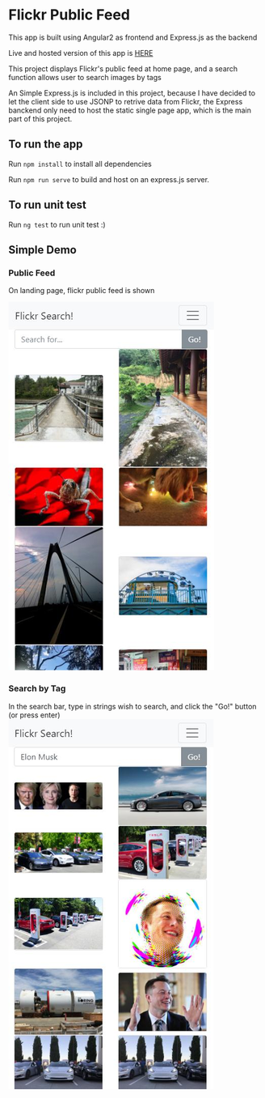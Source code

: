 # Flickr Public Feed

This app is built using Angular2 as frontend and Express.js as the backend

Live and hosted version of this app is [HERE](https://flickr-search-a8da6.firebaseapp.com/)

This project displays Flickr's public feed at home page, and a search function allows user to search images by tags

An Simple Express.js is included in this project, because I have decided to let the client side to use JSONP to retrive data from Flickr, the Express banckend only need to host the static single page app, which is the main part of this project. 

## To run the app

Run `npm install` to install all dependencies

Run `npm run serve` to build and host on an express.js server.

## To run unit test

Run `ng test` to run unit test :)

## Simple Demo

### Public Feed

On landing page, flickr public feed is shown

![home page img](https://github.com/DexterHuang/FlickrPublicFeed-Frontend/blob/master/Demo%20Images/HomePage.jpg?raw=true)

### Search by Tag

In the search bar, type in strings wish to search, and click the "Go!" button (or press enter)
![search img](https://github.com/DexterHuang/FlickrPublicFeed-Frontend/blob/master/Demo%20Images/Search.jpg?raw=true)


